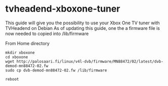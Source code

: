 # tvheadend-xboxone-tuner
This guide will give you the possibility to use your Xbox One TV tuner with TVHeadend on Debian
As of updating this guide, one the a firmware file is now needed to copied into /lib/firmware

From Home directory

```console
mkdir xboxone
cd xboxone
wget http://palosaari.fi/linux/v4l-dvb/firmware/MN88472/02/latest/dvb-demod-mn88472-02.fw
sudo cp dvb-demod-mn88472-02.fw /lib/firmware

reboot
```
